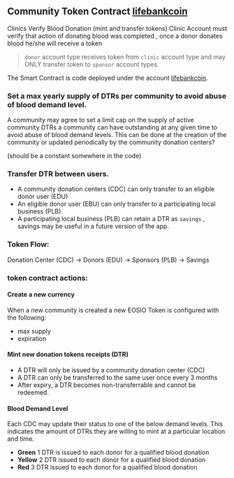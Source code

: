 
## Community Token Contract [lifebankcoin](https://github.com/eoscostarica/lifebank/tree/master/contracts/lifebankcoin)

Clinics Verify Blood Donation (mint and transfer tokens)
Clinic Account must verify that action of donating blood was completed , once a donor donates blood he/she will receive a token 

> `donor` account type receives token from `clinic` account type and may ONLY transfer token to `sponsor` account types.

The  Smart Contract is code deployed under the account [lifebankcoin](https://jungle.bloks.io/account/lifebankcoin).

### Set a max yearly supply of DTRs per community to avoid abuse of blood demand level.

A community may agree to set a limit cap on the supply of active community DTRs a community can have outstanding at any given time to avoid abuse of blood demand levels.  This can be done at the creation of the community or updated periodically by the community donation centers? 

(should be a constant somewhere in the code)

### Transfer DTR between users.

- A community donation centers (CDC) can only transfer to an eligible donor user (EDU)
- An eligible donor user (EBU) can only transfer to a participating local business (PLB)
- A participating local business (PLB) can retain a DTR as `savings` , savings may be useful in a future version of the app.

### Token Flow:

Donation Center (CDC) -> Donors (EDU) -> Sponsors (PLB) -> Savings

### token contract actions:

#### Create a new currency

When a new community is created a new EOSIO Token is configured with the following:

- max supply
- expiration

#### Mint new donation tokens receipts (DTR)

- A DTR will only be issued by a community donation center (CDC)
- A DTR can only be transferred to the same user once every 3 months
- After expiry, a DTR becomes non-transferrable and cannot be redeemed.

#### Blood Demand Level

Each CDC may update their status to one of the below demand levels. This indicates the amount of DTRs they are willing to mint at a particular location and time.

- **Green** 1 DTR is issued to each donor for a qualified blood donation
- **Yellow** 2 DTR issued to each donor for a qualified blood donation
- **Red** 3 DTR issued to each donor for a qualified blood donation